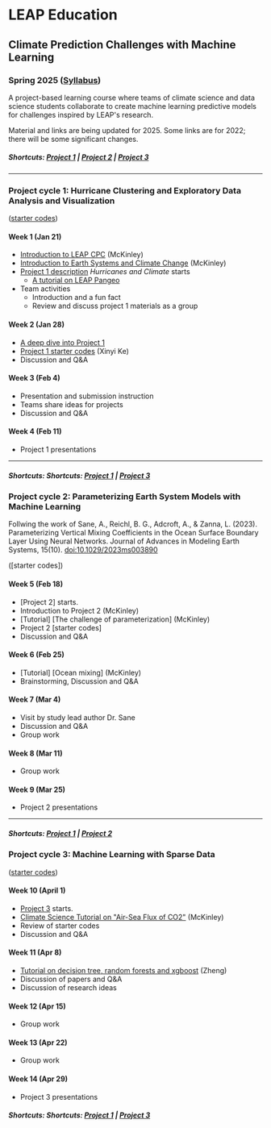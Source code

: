 # LEAP Education
## Climate Prediction Challenges with Machine Learning
### Spring 2025 ([Syllabus](CourseInfo/CPC-Spring2025-Syllabus.md))

A project-based learning course where teams of climate science and data science students collaborate to create machine learning predictive models for challenges inspired by LEAP's research.

Material and links are being updated for 2025. Some links are for 2022; there will be some significant changes. 

##### Shortcuts: [Project 1](#project-cycle-1-jupyter-notebook-for-exploratory-data-analysis) | [Project 2](#project-cycle-2-physics-informed-machine-learning) | [Project 3](#project-cycle-3-predictive-modeling)
----
### Project cycle 1: Hurricane Clustering and Exploratory Data Analysis and Visualization
([starter codes](Project-StarterCodes/Project1-EDAV))
#### Week 1 (Jan 21)
+ [Introduction to LEAP CPC](Tutorials/Lecture01-Introduction.pdf) (McKinley)
+ [Introduction to Earth Systems and Climate Change](Tutorials/Lecture01-Climate-Basics-sp2022.pdf) (McKinley)
+ [Project 1 description](Project-StarterCodes/Project1-EDAV/doc/Proj1_desc.md) *Hurricanes and Climate* starts
	+ [A tutorial on LEAP Pangeo]()
+ Team activities
	+ Introduction and a fun fact
	+ Review and discuss project 1 materials as a group

#### Week 2 (Jan 28)
+ [A deep dive into Project 1](Tutorials/Lecture02-A-Deep-Dive-into-the-Hurricane-Paper.pdf)
+ [Project 1 starter codes](Project-StarterCodes/Project1-EDAV/lib/Project1-Starter.ipynb) (Xinyi Ke)
+ Discussion and Q&A

#### Week 3 (Feb 4)
+ Presentation and submission instruction 
+ Teams share ideas for projects
+ Discussion and Q&A

#### Week 4 (Feb 11)
+ Project 1 presentations

----
##### Shortcuts: Shortcuts: [Project 1](#project-cycle-1-jupyter-notebook-for-exploratory-data-analysis) | [Project 3](#project-cycle-3-predictive-modeling)

### Project cycle 2: Parameterizing Earth System Models with Machine Learning

Follwing the work of Sane, A., Reichl, B. G., Adcroft, A., & Zanna, L. (2023). Parameterizing Vertical Mixing Coefficients in the Ocean Surface Boundary Layer Using Neural Networks. Journal of Advances in Modeling Earth Systems, 15(10). [doi:10.1029/2023ms003890](https://doi.org/10.1029/2023ms003890)

([starter codes])

#### Week 5 (Feb 18)
+ [Project 2] starts.
+ Introduction to Project 2 (McKinley)
+ [Tutorial] [The challenge of parameterization] (McKinley)
+ Project 2 [starter codes]
+ Discussion and Q&A

#### Week 6 (Feb 25)
+ [Tutorial] [Ocean mixing] (McKinley)
+ Brainstorming, Discussion and Q&A

#### Week 7 (Mar 4)
+ Visit by study lead author Dr. Sane
+ Discussion and Q&A
+ Group work

#### Week 8 (Mar 11)
+ Group work

#### Week 9 (Mar 25)
+ Project 2 presentations
----
##### Shortcuts: [Project 1](#project-cycle-1-jupyter-notebook-for-exploratory-data-analysis) | [Project 2](#project-cycle-2-physics-informed-machine-learning) 

### Project cycle 3: Machine Learning with Sparse Data
([starter codes](Project-StarterCodes/Project3-PredModel))

#### Week 10 (April 1)
+ [Project 3](Project-StarterCodes/Project3-PredModel) starts.
+ [Climate Science Tutorial on "Air-Sea Flux of CO2"](Tutorials/Project3_Science_McKinley_22March2022.pdf) (McKinley)
+ Review of starter codes
+ Discussion and Q&A
 
#### Week 11 (Apr 8)
+ [Tutorial on decision tree, random forests and xgboost](Tutorials/Project3-Trees.pdf) (Zheng)
+ Discussion of papers and Q&A
+ Discussion of research ideas
  
#### Week 12 (Apr 15)
+ Group work 

#### Week 13 (Apr 22)
+ Group work 

#### Week 14 (Apr 29)
+ Project 3 presentations

##### Shortcuts: Shortcuts: [Project 1](#project-cycle-1-jupyter-notebook-for-exploratory-data-analysis) | [Project 3](#project-cycle-3-predictive-modeling)
